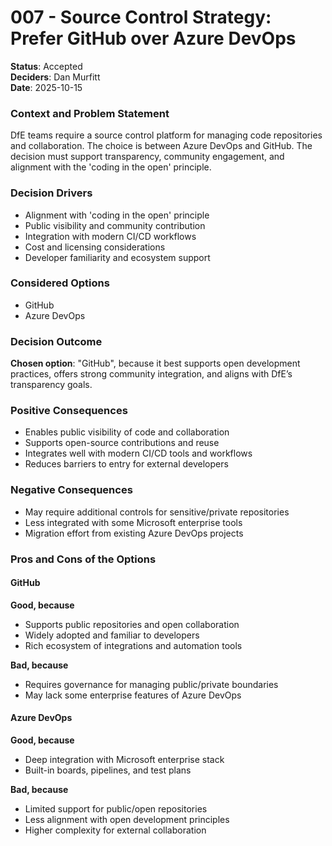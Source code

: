 # 007 - Source Control Strategy: Prefer GitHub over Azure DevOps
**Status**: Accepted  
**Deciders**: Dan Murfitt  
**Date**: 2025-10-15  



### Context and Problem Statement

DfE teams require a source control platform for managing code repositories and collaboration. The choice is between Azure DevOps and GitHub. The decision must support transparency, community engagement, and alignment with the 'coding in the open' principle.



### Decision Drivers

- Alignment with 'coding in the open' principle  
- Public visibility and community contribution  
- Integration with modern CI/CD workflows  
- Cost and licensing considerations  
- Developer familiarity and ecosystem support



### Considered Options

- GitHub  
- Azure DevOps



### Decision Outcome

**Chosen option**: "GitHub", because it best supports open development practices, offers strong community integration, and aligns with DfE’s transparency goals.



### Positive Consequences

- Enables public visibility of code and collaboration  
- Supports open-source contributions and reuse  
- Integrates well with modern CI/CD tools and workflows  
- Reduces barriers to entry for external developers



### Negative Consequences

- May require additional controls for sensitive/private repositories  
- Less integrated with some Microsoft enterprise tools  
- Migration effort from existing Azure DevOps projects



### Pros and Cons of the Options

#### GitHub

**Good, because**  
- Supports public repositories and open collaboration  
- Widely adopted and familiar to developers  
- Rich ecosystem of integrations and automation tools  

**Bad, because**  
- Requires governance for managing public/private boundaries  
- May lack some enterprise features of Azure DevOps



#### Azure DevOps

**Good, because**  
- Deep integration with Microsoft enterprise stack  
- Built-in boards, pipelines, and test plans  

**Bad, because**  
- Limited support for public/open repositories  
- Less alignment with open development principles  
- Higher complexity for external collaboration

